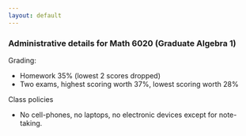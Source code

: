 ```yaml
---
layout: default
---
```



<h3>Administrative details for Math 6020 (Graduate Algebra 1) </h3>


Grading:
 - Homework 35% (lowest 2 scores dropped)
 - Two exams, highest scoring worth 37%, lowest scoring worth 28% 

Class policies
 - No cell-phones, no laptops, no electronic devices except for note-taking.

